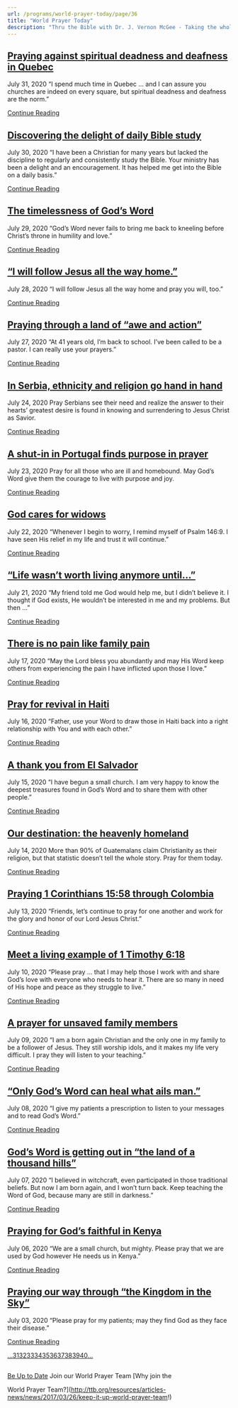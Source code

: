 ```yaml
---
url: /programs/world-prayer-today/page/36
title: "World Prayer Today"
description: "Thru the Bible with Dr. J. Vernon McGee - Taking the whole Word to the whole world"
---
```







## [Praying against spiritual deadness and deafness in Quebec](../world-prayer-today/2020/07/31/praying-against-spiritual-deadness-and-deafness-in-quebec)


July 31, 2020
“I spend much time in Quebec … and I can assure you churches are indeed on every square, but spiritual deadness and deafness are the norm.”


[Continue Reading](../world-prayer-today/2020/07/31/praying-against-spiritual-deadness-and-deafness-in-quebec)




## [Discovering the delight of daily Bible study](../world-prayer-today/2020/07/30/discovering-the-delight-of-daily-bible-study)


July 30, 2020
“I have been a Christian for many years but lacked the discipline to regularly and consistently study the Bible. Your ministry has been a delight and an encouragement. It has helped me get into the Bible on a daily basis.”


[Continue Reading](../world-prayer-today/2020/07/30/discovering-the-delight-of-daily-bible-study)




## [The timelessness of God’s Word](../world-prayer-today/2020/07/29/the-timelessness-of-god-s-word)


July 29, 2020
“God’s Word never fails to bring me back to kneeling before Christ’s throne in humility and love.”


[Continue Reading](../world-prayer-today/2020/07/29/the-timelessness-of-god-s-word)




## [“I will follow Jesus all the way home.”](../world-prayer-today/2020/07/28/i-will-follow-jesus-all-the-way-home)


July 28, 2020
“I will follow Jesus all the way home and pray you will, too.”


[Continue Reading](../world-prayer-today/2020/07/28/i-will-follow-jesus-all-the-way-home)




## [Praying through a land of “awe and action”](../world-prayer-today/2020/07/27/praying-through-a-land-of-awe-and-action)


July 27, 2020
“At 41 years old, I’m back to school. I’ve been called to be a pastor. I can really use your prayers.”


[Continue Reading](../world-prayer-today/2020/07/27/praying-through-a-land-of-awe-and-action)




## [In Serbia, ethnicity and religion go hand in hand](../world-prayer-today/2020/07/24/in-serbia-ethnicity-and-religion-go-hand-in-hand)


July 24, 2020
Pray Serbians see their need and realize the answer to their hearts’ greatest desire is found in knowing and surrendering to Jesus Christ as Savior.


[Continue Reading](../world-prayer-today/2020/07/24/in-serbia-ethnicity-and-religion-go-hand-in-hand)




## [A shut-in in Portugal finds purpose in prayer](../world-prayer-today/2020/07/23/a-shut-in-in-portugal-finds-purpose-in-prayer)


July 23, 2020
Pray for all those who are ill and homebound. May God’s Word give them the courage to live with purpose and joy.


[Continue Reading](../world-prayer-today/2020/07/23/a-shut-in-in-portugal-finds-purpose-in-prayer)




## [God cares for widows](../world-prayer-today/2020/07/22/god-cares-for-widows)


July 22, 2020
“Whenever I begin to worry, I remind myself of Psalm 146:9. I have seen His relief in my life and trust it will continue.”


[Continue Reading](../world-prayer-today/2020/07/22/god-cares-for-widows)




## [“Life wasn’t worth living anymore until...”](../world-prayer-today/2020/07/21/life-wasn-t-worth-living-anymore-until)


July 21, 2020
“My friend told me God would help me, but I didn’t believe it. I thought if God exists, He wouldn’t be interested in me and my problems. But then …”


[Continue Reading](../world-prayer-today/2020/07/21/life-wasn-t-worth-living-anymore-until)




## [There is no pain like family pain](../world-prayer-today/2020/07/17/there-is-no-pain-like-family-pain)


July 17, 2020
“May the Lord bless you abundantly and may His Word keep others from experiencing the pain I have inflicted upon those I love.”


[Continue Reading](../world-prayer-today/2020/07/17/there-is-no-pain-like-family-pain)




## [Pray for revival in Haiti](../world-prayer-today/2020/07/16/pray-for-revival-in-haiti)


July 16, 2020
“Father, use your Word to draw those in Haiti back into a right relationship with You and with each other.”


[Continue Reading](../world-prayer-today/2020/07/16/pray-for-revival-in-haiti)




## [A thank you from El Salvador](../world-prayer-today/2020/07/15/a-thank-you-from-el-salvador)


July 15, 2020
“I have begun a small church. I am very happy to know the deepest treasures found in God’s Word and to share them with other people.”


[Continue Reading](../world-prayer-today/2020/07/15/a-thank-you-from-el-salvador)




## [Our destination: the heavenly homeland](../world-prayer-today/2020/07/14/our-destination-the-heavenly-homeland)


July 14, 2020
More than 90% of Guatemalans claim Christianity as their religion, but that statistic doesn’t tell the whole story. Pray for them today.


[Continue Reading](../world-prayer-today/2020/07/14/our-destination-the-heavenly-homeland)




## [Praying 1 Corinthians 15:58 through Colombia](../world-prayer-today/2020/07/13/praying-1-corinthians-15-58-through-colombia)


July 13, 2020
“Friends, let’s continue to pray for one another and work for the glory and honor of our Lord Jesus Christ.”


[Continue Reading](../world-prayer-today/2020/07/13/praying-1-corinthians-15-58-through-colombia)




## [Meet a living example of 1 Timothy 6:18](../world-prayer-today/2020/07/10/meet-a-living-example-of-1-timothy-6-18)


July 10, 2020
“Please pray … that I may help those I work with and share God’s love with everyone who needs to hear it. There are so many in need of His hope and peace as they struggle to live.”


[Continue Reading](../world-prayer-today/2020/07/10/meet-a-living-example-of-1-timothy-6-18)




## [A prayer for unsaved family members](../world-prayer-today/2020/07/09/a-prayer-for-unsaved-family-members)


July 09, 2020
“I am a born again Christian and the only one in my family to be a follower of Jesus. They still worship idols, and it makes my life very difficult. I pray they will listen to your teaching.”


[Continue Reading](../world-prayer-today/2020/07/09/a-prayer-for-unsaved-family-members)




## [“Only God’s Word can heal what ails man.”](../world-prayer-today/2020/07/08/only-god-s-word-can-heal-what-ails-man)


July 08, 2020
“I give my patients a prescription to listen to your messages and to read God’s Word.”


[Continue Reading](../world-prayer-today/2020/07/08/only-god-s-word-can-heal-what-ails-man)




## [God’s Word is getting out in “the land of a thousand hills”](../world-prayer-today/2020/07/07/god-s-word-is-getting-out-in-the-land-of-a-thousand-hills)


July 07, 2020
“I believed in witchcraft, even participated in those traditional beliefs. But now I am born again, and I won’t turn back. Keep teaching the Word of God, because many are still in darkness.”


[Continue Reading](../world-prayer-today/2020/07/07/god-s-word-is-getting-out-in-the-land-of-a-thousand-hills)




## [Praying for God’s faithful in Kenya](../world-prayer-today/2020/07/06/praying-for-god-s-faithful-in-kenya)


July 06, 2020
“We are a small church, but mighty. Please pray that we are used by God however He needs us in Kenya.”


[Continue Reading](../world-prayer-today/2020/07/06/praying-for-god-s-faithful-in-kenya)




## [Praying our way through “the Kingdom in the Sky”](../world-prayer-today/2020/07/03/praying-our-way-through-the-kingdom-in-the-sky)


July 03, 2020
“Please pray for my patients; may they find God as they face their disease.”


[Continue Reading](../world-prayer-today/2020/07/03/praying-our-way-through-the-kingdom-in-the-sky)





[...](https://ttb.org/programs/world-prayer-today/page/30)[31](https://ttb.org/programs/world-prayer-today/page/31)[32](https://ttb.org/programs/world-prayer-today/page/32)[33](https://ttb.org/programs/world-prayer-today/page/33)[34](https://ttb.org/programs/world-prayer-today/page/34)[35](https://ttb.org/programs/world-prayer-today/page/35)[36](https://ttb.org/programs/world-prayer-today/page/36)[37](https://ttb.org/programs/world-prayer-today/page/37)[38](https://ttb.org/programs/world-prayer-today/page/38)[39](https://ttb.org/programs/world-prayer-today/page/39)[40](https://ttb.org/programs/world-prayer-today/page/40)[...](https://ttb.org/programs/world-prayer-today/page/41)





## 




[Be Up to Date](http://feeds.feedburner.com/WorldPrayerToday "World Prayer Today RSS Feed")
Join our World Prayer Team
[Why join the  

World Prayer Team?](http://ttb.org/resources/articles-news/news/2017/03/26/keep-it-up-world-prayer-team!)




